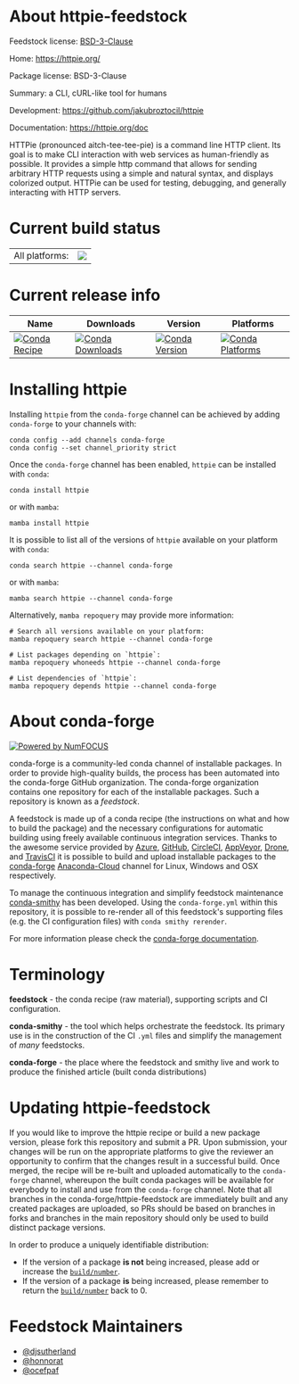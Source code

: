 About httpie-feedstock
======================

Feedstock license: [BSD-3-Clause](https://github.com/conda-forge/httpie-feedstock/blob/main/LICENSE.txt)

Home: https://httpie.org/

Package license: BSD-3-Clause

Summary: a CLI, cURL-like tool for humans

Development: https://github.com/jakubroztocil/httpie

Documentation: https://httpie.org/doc

HTTPie (pronounced aitch-tee-tee-pie) is a command line HTTP client. Its
goal is to make CLI interaction with web services as human-friendly as
possible. It provides a simple http command that allows for sending
arbitrary HTTP requests using a simple and natural syntax, and displays
colorized output. HTTPie can be used for testing, debugging, and generally
interacting with HTTP servers.


Current build status
====================


<table><tr><td>All platforms:</td>
    <td>
      <a href="https://dev.azure.com/conda-forge/feedstock-builds/_build/latest?definitionId=423&branchName=main">
        <img src="https://dev.azure.com/conda-forge/feedstock-builds/_apis/build/status/httpie-feedstock?branchName=main">
      </a>
    </td>
  </tr>
</table>

Current release info
====================

| Name | Downloads | Version | Platforms |
| --- | --- | --- | --- |
| [![Conda Recipe](https://img.shields.io/badge/recipe-httpie-green.svg)](https://anaconda.org/conda-forge/httpie) | [![Conda Downloads](https://img.shields.io/conda/dn/conda-forge/httpie.svg)](https://anaconda.org/conda-forge/httpie) | [![Conda Version](https://img.shields.io/conda/vn/conda-forge/httpie.svg)](https://anaconda.org/conda-forge/httpie) | [![Conda Platforms](https://img.shields.io/conda/pn/conda-forge/httpie.svg)](https://anaconda.org/conda-forge/httpie) |

Installing httpie
=================

Installing `httpie` from the `conda-forge` channel can be achieved by adding `conda-forge` to your channels with:

```
conda config --add channels conda-forge
conda config --set channel_priority strict
```

Once the `conda-forge` channel has been enabled, `httpie` can be installed with `conda`:

```
conda install httpie
```

or with `mamba`:

```
mamba install httpie
```

It is possible to list all of the versions of `httpie` available on your platform with `conda`:

```
conda search httpie --channel conda-forge
```

or with `mamba`:

```
mamba search httpie --channel conda-forge
```

Alternatively, `mamba repoquery` may provide more information:

```
# Search all versions available on your platform:
mamba repoquery search httpie --channel conda-forge

# List packages depending on `httpie`:
mamba repoquery whoneeds httpie --channel conda-forge

# List dependencies of `httpie`:
mamba repoquery depends httpie --channel conda-forge
```


About conda-forge
=================

[![Powered by
NumFOCUS](https://img.shields.io/badge/powered%20by-NumFOCUS-orange.svg?style=flat&colorA=E1523D&colorB=007D8A)](https://numfocus.org)

conda-forge is a community-led conda channel of installable packages.
In order to provide high-quality builds, the process has been automated into the
conda-forge GitHub organization. The conda-forge organization contains one repository
for each of the installable packages. Such a repository is known as a *feedstock*.

A feedstock is made up of a conda recipe (the instructions on what and how to build
the package) and the necessary configurations for automatic building using freely
available continuous integration services. Thanks to the awesome service provided by
[Azure](https://azure.microsoft.com/en-us/services/devops/), [GitHub](https://github.com/),
[CircleCI](https://circleci.com/), [AppVeyor](https://www.appveyor.com/),
[Drone](https://cloud.drone.io/welcome), and [TravisCI](https://travis-ci.com/)
it is possible to build and upload installable packages to the
[conda-forge](https://anaconda.org/conda-forge) [Anaconda-Cloud](https://anaconda.org/)
channel for Linux, Windows and OSX respectively.

To manage the continuous integration and simplify feedstock maintenance
[conda-smithy](https://github.com/conda-forge/conda-smithy) has been developed.
Using the ``conda-forge.yml`` within this repository, it is possible to re-render all of
this feedstock's supporting files (e.g. the CI configuration files) with ``conda smithy rerender``.

For more information please check the [conda-forge documentation](https://conda-forge.org/docs/).

Terminology
===========

**feedstock** - the conda recipe (raw material), supporting scripts and CI configuration.

**conda-smithy** - the tool which helps orchestrate the feedstock.
                   Its primary use is in the construction of the CI ``.yml`` files
                   and simplify the management of *many* feedstocks.

**conda-forge** - the place where the feedstock and smithy live and work to
                  produce the finished article (built conda distributions)


Updating httpie-feedstock
=========================

If you would like to improve the httpie recipe or build a new
package version, please fork this repository and submit a PR. Upon submission,
your changes will be run on the appropriate platforms to give the reviewer an
opportunity to confirm that the changes result in a successful build. Once
merged, the recipe will be re-built and uploaded automatically to the
`conda-forge` channel, whereupon the built conda packages will be available for
everybody to install and use from the `conda-forge` channel.
Note that all branches in the conda-forge/httpie-feedstock are
immediately built and any created packages are uploaded, so PRs should be based
on branches in forks and branches in the main repository should only be used to
build distinct package versions.

In order to produce a uniquely identifiable distribution:
 * If the version of a package **is not** being increased, please add or increase
   the [``build/number``](https://docs.conda.io/projects/conda-build/en/latest/resources/define-metadata.html#build-number-and-string).
 * If the version of a package **is** being increased, please remember to return
   the [``build/number``](https://docs.conda.io/projects/conda-build/en/latest/resources/define-metadata.html#build-number-and-string)
   back to 0.

Feedstock Maintainers
=====================

* [@djsutherland](https://github.com/djsutherland/)
* [@honnorat](https://github.com/honnorat/)
* [@ocefpaf](https://github.com/ocefpaf/)

